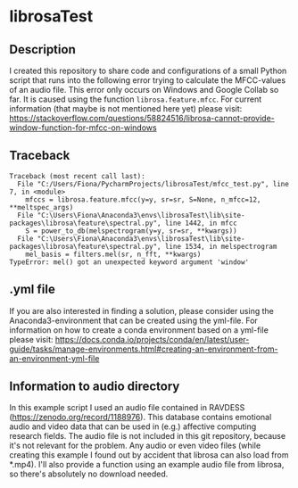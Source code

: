 # librosaTest
## Description
I created this repository to share code and configurations of a small Python script that runs into the following error
trying to calculate the MFCC-values of an audio file. This error only occurs on Windows and Google Collab so far. It is
caused using the function `librosa.feature.mfcc`. For current information (that maybe is not mentioned here yet) please visit:
https://stackoverflow.com/questions/58824516/librosa-cannot-provide-window-function-for-mfcc-on-windows

## Traceback
```
Traceback (most recent call last):
  File "C:/Users/Fiona/PycharmProjects/librosaTest/mfcc_test.py", line 7, in <module>
    mfccs = librosa.feature.mfcc(y=y, sr=sr, S=None, n_mfcc=12, **meltspec_args)
  File "C:\Users\Fiona\Anaconda3\envs\librosaTest\lib\site-packages\librosa\feature\spectral.py", line 1442, in mfcc
    S = power_to_db(melspectrogram(y=y, sr=sr, **kwargs))
  File "C:\Users\Fiona\Anaconda3\envs\librosaTest\lib\site-packages\librosa\feature\spectral.py", line 1534, in melspectrogram
    mel_basis = filters.mel(sr, n_fft, **kwargs)
TypeError: mel() got an unexpected keyword argument 'window'
```

## \.yml file
If you are also interested in finding a solution, please consider using the Anaconda3-environment that can be created
using the yml-file. For information on how to create a conda environment based on a yml-file please visit:
https://docs.conda.io/projects/conda/en/latest/user-guide/tasks/manage-environments.html#creating-an-environment-from-an-environment-yml-file

## Information to audio directory
In this example script I used an audio file contained in RAVDESS (https://zenodo.org/record/1188976). This database
contains emotional audio and video data that can be used in (e.g.) affective computing research fields. The audio file
is not included in this git repository, because it's not relevant for the problem. Any audio or even video files (while
creating this example I found out by accident that librosa can also load from \*.mp4). I'll also provide a function
using an example audio file from librosa, so there's absolutely no download needed. 

